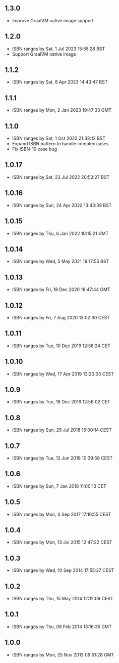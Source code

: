## 1.3.0

* Improve GraalVM native image support

## 1.2.0

* ISBN ranges by Sat, 1 Jul 2023 15:55:28 BST
* Support GraalVM native image

## 1.1.2

* ISBN ranges by Sat, 8 Apr 2023 14:43:47 BST

## 1.1.1

* ISBN ranges by Mon, 2 Jan 2023 19:47:33 GMT

## 1.1.0

* ISBN ranges by Sat, 1 Oct 2022 21:33:12 BST
* Expand ISBN pattern to handle complex cases
* Fix ISBN-10 case bug

## 1.0.17
 
* ISBN ranges by Sat, 23 Jul 2022 20:53:27 BST

## 1.0.16
 
* ISBN ranges by Sun, 24 Apr 2022 13:43:39 BST

## 1.0.15
 
* ISBN ranges by Thu, 6 Jan 2022 10:15:21 GMT

## 1.0.14
 
* ISBN ranges by Wed, 5 May 2021 19:17:55 BST

## 1.0.13
 
* ISBN ranges by Fri, 18 Dec 2020 16:47:44 GMT

## 1.0.12
 
* ISBN ranges by Fri, 7 Aug 2020 13:02:30 CEST

## 1.0.11
 
* ISBN ranges by Tue, 10 Dec 2019 12:58:24 CET

## 1.0.10
 
* ISBN ranges by Wed, 17 Apr 2019 13:20:03 CEST

## 1.0.9
 
* ISBN ranges by Tue, 18 Dec 2018 12:56:02 CET

## 1.0.8
 
* ISBN ranges by Sun, 29 Jul 2018 16:00:14 CEST

## 1.0.7
 
* ISBN ranges by Tue, 12 Jun 2018 10:39:58 CEST

## 1.0.6
 
* ISBN ranges by Sun, 7 Jan 2018 11:00:13 CET

## 1.0.5
 
* ISBN ranges by Mon, 4 Sep 2017 17:16:55 CEST

## 1.0.4
 
* ISBN ranges by Mon, 13 Jul 2015 12:47:22 CEST

## 1.0.3
 
* ISBN ranges by Wed, 10 Sep 2014 17:55:37 CEST

## 1.0.2
 
* ISBN ranges by Thu, 15 May 2014 12:12:06 CEST

## 1.0.1
 
* ISBN ranges by Thu, 06 Feb 2014 13:16:35 GMT

## 1.0.0
 
* ISBN ranges by Mon, 25 Nov 2013 09:51:28 GMT
